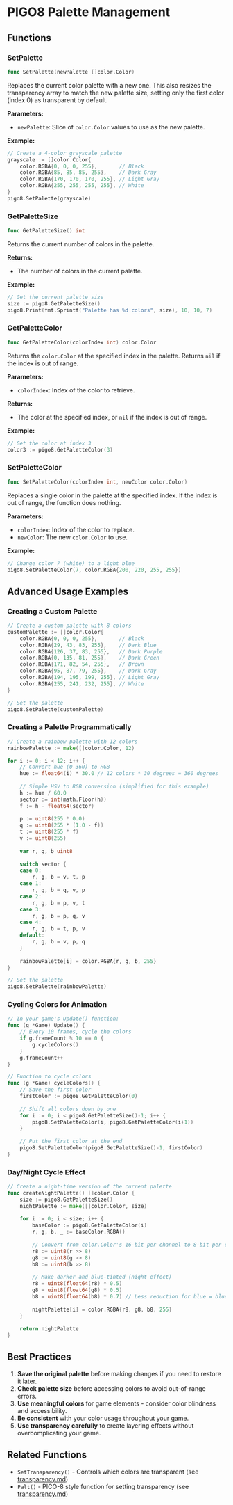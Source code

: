 # PIGO8 Palette Management

## Functions

### SetPalette

```go
func SetPalette(newPalette []color.Color)
```

Replaces the current color palette with a new one. This also resizes the transparency array to match the new palette size, setting only the first color (index 0) as transparent by default.

**Parameters:**

- `newPalette`: Slice of `color.Color` values to use as the new palette.

**Example:**

```go
// Create a 4-color grayscale palette
grayscale := []color.Color{
    color.RGBA{0, 0, 0, 255},       // Black
    color.RGBA{85, 85, 85, 255},    // Dark Gray
    color.RGBA{170, 170, 170, 255}, // Light Gray
    color.RGBA{255, 255, 255, 255}, // White
}
pigo8.SetPalette(grayscale)
```

### GetPaletteSize

```go
func GetPaletteSize() int
```

Returns the current number of colors in the palette.

**Returns:**

- The number of colors in the current palette.

**Example:**

```go
// Get the current palette size
size := pigo8.GetPaletteSize()
pigo8.Print(fmt.Sprintf("Palette has %d colors", size), 10, 10, 7)
```

### GetPaletteColor

```go
func GetPaletteColor(colorIndex int) color.Color
```

Returns the `color.Color` at the specified index in the palette. Returns `nil` if the index is out of range.

**Parameters:**

- `colorIndex`: Index of the color to retrieve.

**Returns:**

- The color at the specified index, or `nil` if the index is out of range.

**Example:**

```go
// Get the color at index 3
color3 := pigo8.GetPaletteColor(3)
```

### SetPaletteColor

```go
func SetPaletteColor(colorIndex int, newColor color.Color)
```

Replaces a single color in the palette at the specified index. If the index is out of range, the function does nothing.

**Parameters:**

- `colorIndex`: Index of the color to replace.
- `newColor`: The new `color.Color` to use.

**Example:**

```go
// Change color 7 (white) to a light blue
pigo8.SetPaletteColor(7, color.RGBA{200, 220, 255, 255})
```

## Advanced Usage Examples

### Creating a Custom Palette

```go
// Create a custom palette with 8 colors
customPalette := []color.Color{
    color.RGBA{0, 0, 0, 255},       // Black
    color.RGBA{29, 43, 83, 255},    // Dark Blue
    color.RGBA{126, 37, 83, 255},   // Dark Purple
    color.RGBA{0, 135, 81, 255},    // Dark Green
    color.RGBA{171, 82, 54, 255},   // Brown
    color.RGBA{95, 87, 79, 255},    // Dark Gray
    color.RGBA{194, 195, 199, 255}, // Light Gray
    color.RGBA{255, 241, 232, 255}, // White
}

// Set the palette
pigo8.SetPalette(customPalette)
```

### Creating a Palette Programmatically

```go
// Create a rainbow palette with 12 colors
rainbowPalette := make([]color.Color, 12)

for i := 0; i < 12; i++ {
    // Convert hue (0-360) to RGB
    hue := float64(i) * 30.0 // 12 colors * 30 degrees = 360 degrees
    
    // Simple HSV to RGB conversion (simplified for this example)
    h := hue / 60.0
    sector := int(math.Floor(h))
    f := h - float64(sector)
    
    p := uint8(255 * 0.0)
    q := uint8(255 * (1.0 - f))
    t := uint8(255 * f)
    v := uint8(255)
    
    var r, g, b uint8
    
    switch sector {
    case 0:
        r, g, b = v, t, p
    case 1:
        r, g, b = q, v, p
    case 2:
        r, g, b = p, v, t
    case 3:
        r, g, b = p, q, v
    case 4:
        r, g, b = t, p, v
    default:
        r, g, b = v, p, q
    }
    
    rainbowPalette[i] = color.RGBA{r, g, b, 255}
}

// Set the palette
pigo8.SetPalette(rainbowPalette)
```

### Cycling Colors for Animation

```go
// In your game's Update() function:
func (g *Game) Update() {
    // Every 10 frames, cycle the colors
    if g.frameCount % 10 == 0 {
        g.cycleColors()
    }
    g.frameCount++
}

// Function to cycle colors
func (g *Game) cycleColors() {
    // Save the first color
    firstColor := pigo8.GetPaletteColor(0)
    
    // Shift all colors down by one
    for i := 0; i < pigo8.GetPaletteSize()-1; i++ {
        pigo8.SetPaletteColor(i, pigo8.GetPaletteColor(i+1))
    }
    
    // Put the first color at the end
    pigo8.SetPaletteColor(pigo8.GetPaletteSize()-1, firstColor)
}
```

### Day/Night Cycle Effect

```go
// Create a night-time version of the current palette
func createNightPalette() []color.Color {
    size := pigo8.GetPaletteSize()
    nightPalette := make([]color.Color, size)
    
    for i := 0; i < size; i++ {
        baseColor := pigo8.GetPaletteColor(i)
        r, g, b, _ := baseColor.RGBA()
        
        // Convert from color.Color's 16-bit per channel to 8-bit per channel
        r8 := uint8(r >> 8)
        g8 := uint8(g >> 8)
        b8 := uint8(b >> 8)
        
        // Make darker and blue-tinted (night effect)
        r8 = uint8(float64(r8) * 0.5)
        g8 = uint8(float64(g8) * 0.5)
        b8 = uint8(float64(b8) * 0.7) // Less reduction for blue = blue tint
        
        nightPalette[i] = color.RGBA{r8, g8, b8, 255}
    }
    
    return nightPalette
}
```

## Best Practices

1. **Save the original palette** before making changes if you need to restore it later.
2. **Check palette size** before accessing colors to avoid out-of-range errors.
3. **Use meaningful colors** for game elements - consider color blindness and accessibility.
4. **Be consistent** with your color usage throughout your game.
5. **Use transparency carefully** to create layering effects without overcomplicating your game.

## Related Functions

- `SetTransparency()` - Controls which colors are transparent (see [transparency.md](transparency.md))
- `Palt()` - PICO-8 style function for setting transparency (see [transparency.md](transparency.md))
